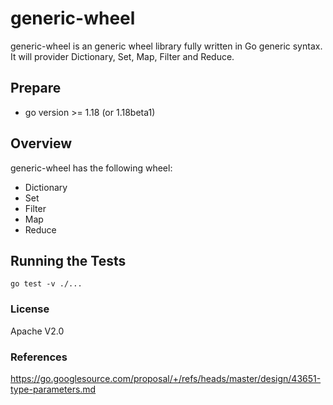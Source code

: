 # generic-wheel

generic-wheel is an generic wheel library fully written in Go generic syntax. It will provider Dictionary, Set, Map, Filter and Reduce.


## Prepare

* go version >= 1.18 (or 1.18beta1)


## Overview

generic-wheel has the following wheel:
* Dictionary
* Set
* Filter
* Map
* Reduce


## Running the Tests

```shell
go test -v ./...
```


### License

Apache V2.0

### References
https://go.googlesource.com/proposal/+/refs/heads/master/design/43651-type-parameters.md